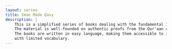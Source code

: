 ```yaml
---
layout: series
title: Iman Made Easy
description: |
    This is a simplified series of books dealing with the fundamental Islamic beliefs.
    The material is well-founded on authentic proofs from the Qur'aan and Sunnah.
    The books are written in easy language, making them accessible to individuals
    with limited vocabulary.
---
```

